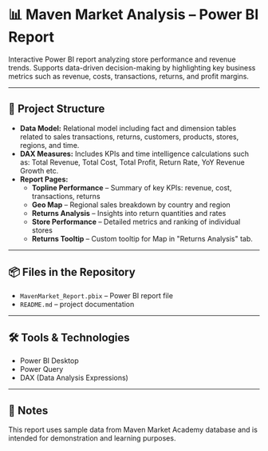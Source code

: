 # 📊 Maven Market Analysis – Power BI Report

Interactive Power BI report analyzing store performance and revenue trends. Supports data-driven decision-making by highlighting key business metrics such as revenue, costs, transactions, returns, and profit margins.

---

## 📁 Project Structure

- **Data Model:** Relational model including fact and dimension tables related to sales transactions, returns, customers, products, stores, regions, and time.
- **DAX Measures:** Includes KPIs and time intelligence calculations such as: Total Revenue, Total Cost, Total Profit, Return Rate, YoY Revenue Growth etc.
- **Report Pages:**
  - **Topline Performance** – Summary of key KPIs: revenue, cost, transactions, returns
  - **Geo Map** – Regional sales breakdown by country and region
  - **Returns Analysis** – Insights into return quantities and rates
  - **Store Performance** – Detailed metrics and ranking of individual stores
  - **Returns Tooltip** – Custom tooltip for Map in "Returns Analysis" tab.

---

## 📦 Files in the Repository

- `MavenMarket_Report.pbix` – Power BI report file  
- `README.md` – project documentation

---

## 🛠️ Tools & Technologies

- Power BI Desktop  
- Power Query  
- DAX (Data Analysis Expressions)

---

## 📌 Notes

This report uses sample data from Maven Market Academy database and is intended for demonstration and learning purposes.
